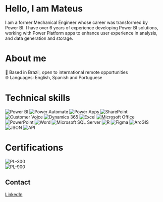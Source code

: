 # Hello, I am Mateus
I am a former Mechanical Engineer whose career was transformed by Power BI. I have over 6 years of experience developing Power BI solutions, working with Power Platform apps to enhance user experience in analysis, and data generation and storage.  

# About me
📍 Based in Brazil, open to international remote opportunities  
🌐 Languages: English, Spanish and Portuguese

# Technical skills
![Power BI](https://img.shields.io/badge/Power%20BI-F2C811?style=for-the-badge&logo=power-bi&logoColor=black) ![Power Automate](https://img.shields.io/badge/Power%20Automate-0066FF?style=for-the-badge&logo=power-automate&logoColor=white) ![Power Apps](https://img.shields.io/badge/Power%20Apps-742774?style=for-the-badge&logo=powerapps&logoColor=white) ![SharePoint](https://img.shields.io/badge/SharePoint-0078D4?style=for-the-badge&logo=microsoft-sharepoint&logoColor=white) ![Customer Voice](https://img.shields.io/badge/Customer%20Voice-008272?style=for-the-badge&logo=microsoft-dynamics-365-customer-insights&logoColor=white) ![Dynamics 365](https://img.shields.io/badge/Dynamics%20365-0078D4?style=for-the-badge&logo=microsoft-dynamics-365&logoColor=white) ![Excel](https://img.shields.io/badge/Excel-217346?style=for-the-badge&logo=microsoft-excel&logoColor=white) ![Microsoft Office](https://img.shields.io/badge/Microsoft%20Office-D83B01?style=for-the-badge&logo=microsoft-office&logoColor=white) ![PowerPoint](https://img.shields.io/badge/PowerPoint-D24726?style=for-the-badge&logo=microsoft-powerpoint&logoColor=white) ![Word](https://img.shields.io/badge/Word-2B579A?style=for-the-badge&logo=microsoft-word&logoColor=white) ![Microsoft SQL Server](https://img.shields.io/badge/SQL%20Server-CC2927?style=for-the-badge&logo=microsoft-sql-server&logoColor=white) ![R](https://img.shields.io/badge/R-276DC3?style=for-the-badge&logo=r&logoColor=white) ![Figma](https://img.shields.io/badge/Figma-F24E1E?style=for-the-badge&logo=figma&logoColor=white) ![ArcGIS](https://img.shields.io/badge/ArcGIS-F47A20?style=for-the-badge&logo=esri&logoColor=white) ![JSON](https://img.shields.io/badge/JSON-000000?style=for-the-badge&logo=json&logoColor=white) ![API](https://img.shields.io/badge/API-000000?style=for-the-badge)  

# Certifications
![PL-300](https://img.shields.io/badge/Microsoft_PL--300_Power%20BI-0078D4?style=for-the-badge&logo=microsoft&logoColor=white)  
![PL-900](https://img.shields.io/badge/Microsoft_PL--900_Power%20Platform-0078D4?style=for-the-badge&logo=microsoft&logoColor=white) 

## Contact
[LinkedIn](https://linkedin.com/in/mateusdadalt)  

